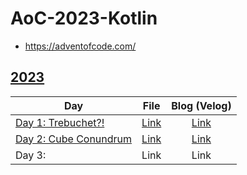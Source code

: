 # AoC-2023-Kotlin

- https://adventofcode.com/

## [2023](https://adventofcode.com/2023)

| Day                                                          |                                       File                                        |                            Blog (Velog)                             |
|--------------------------------------------------------------|:---------------------------------------------------------------------------------:|:-------------------------------------------------------------------:|
| [Day 1: Trebuchet?!](https://adventofcode.com/2023/day/1)    | [Link](https://github.com/KRMKGOLD/AoC-2023-Kotlin/blob/main/src/day01/Day01.kt)  | [Link](https://velog.io/@dkqk0124/Advent-of-Code-2023-Day-1-Kotlin) |
| [Day 2: Cube Conundrum](https://adventofcode.com/2023/day/2) | [Link️](https://github.com/KRMKGOLD/AoC-2023-Kotlin/blob/main/src/day02/Day02.kt) | [Link](https://velog.io/@dkqk0124/Advent-of-Code-2023-Day-2-Kotlin) |
| Day 3:                                                       |                                       Link️                                       |                                Link                                 |